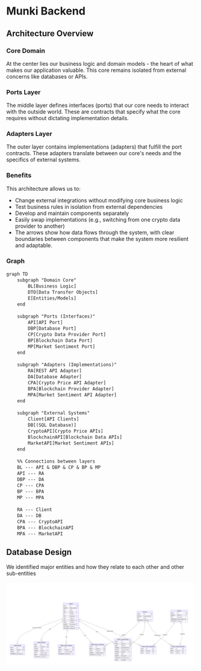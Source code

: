 # Munki Backend

## Architecture Overview

### Core Domain
At the center lies our business logic and domain models - the heart of what makes our application valuable. This core remains isolated from external concerns like databases or APIs.

### Ports Layer
The middle layer defines interfaces (ports) that our core needs to interact with the outside world. These are contracts that specify what the core requires without dictating implementation details.

### Adapters Layer
The outer layer contains implementations (adapters) that fulfill the port contracts. These adapters translate between our core's needs and the specifics of external systems.

### Benefits
This architecture allows us to:
- Change external integrations without modifying core business logic
- Test business rules in isolation from external dependencies
- Develop and maintain components separately
- Easily swap implementations (e.g., switching from one crypto data provider to another)
- The arrows show how data flows through the system, with clear boundaries between components that make the system more resilient and adaptable.

### Graph

```mermaid
graph TD
    subgraph "Domain Core"
        BL[Business Logic]
        DTO[Data Transfer Objects]
        E[Entities/Models]
    end

    subgraph "Ports (Interfaces)"
        API[API Port]
        DBP[Database Port]
        CP[Crypto Data Provider Port]
        BP[Blockchain Data Port]
        MP[Market Sentiment Port]
    end

    subgraph "Adapters (Implementations)"
        RA[REST API Adapter]
        DA[Database Adapter]
        CPA[Crypto Price API Adapter]
        BPA[Blockchain Provider Adapter]
        MPA[Market Sentiment API Adapter]
    end

    subgraph "External Systems"
        Client[API Clients]
        DB[(SQL Database)]
        CryptoAPI[Crypto Price APIs]
        BlockchainAPI[Blockchain Data APIs]
        MarketAPI[Market Sentiment APIs]
    end

    %% Connections between layers
    BL --- API & DBP & CP & BP & MP
    API --- RA
    DBP --- DA
    CP --- CPA
    BP --- BPA
    MP --- MPA

    RA --- Client
    DA --- DB
    CPA --- CryptoAPI
    BPA --- BlockchainAPI
    MPA --- MarketAPI
```


## Database Design
We identified major entities and how they relate to each other and other sub-entities

![initial-design.png](docs%2Fimages%2Finitial-design.png)
